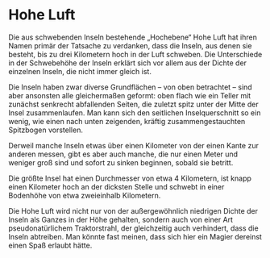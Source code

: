 # Hohe Luft
Die aus schwebenden Inseln bestehende „Hochebene“ Hohe Luft hat ihren Namen primär der Tatsache zu verdanken, dass die Inseln, aus denen sie besteht, bis zu drei Kilometern hoch in der Luft schweben. 
Die Unterschiede in der Schwebehöhe der Inseln erklärt sich vor allem aus der Dichte der einzelnen Inseln, die nicht immer gleich ist.

Die Inseln haben zwar diverse Grundflächen – von oben betrachtet – sind aber ansonsten alle gleichermaßen geformt: oben flach wie ein Teller mit zunächst senkrecht abfallenden Seiten, die zuletzt spitz unter der Mitte der Insel zusammenlaufen. 
Man kann sich den seitlichen Inselquerschnitt so ein wenig, wie einen nach unten zeigenden, kräftig zusammengestauchten Spitzbogen vorstellen.

Derweil manche Inseln etwas über einen Kilometer von der einen Kante zur anderen messen, gibt es aber auch manche, die nur einen Meter und weniger groß sind und sofort zu sinken beginnen, sobald sie betritt.

Die größte Insel hat einen Durchmesser von etwa 4 Kilometern, ist knapp einen Kilometer hoch an der dicksten Stelle und schwebt in einer Bodenhöhe von etwa zweieinhalb Kilometern.

Die Hohe Luft wird nicht nur von der außergewöhnlich niedrigen Dichte der Inseln als Ganzes in der Höhe gehalten, sondern auch von einer Art pseudonatürlichem Traktorstrahl, der gleichzeitig auch verhindert, dass die Inseln abtreiben. 
Man könnte fast meinen, dass sich hier ein Magier dereinst einen Spaß erlaubt hätte.

